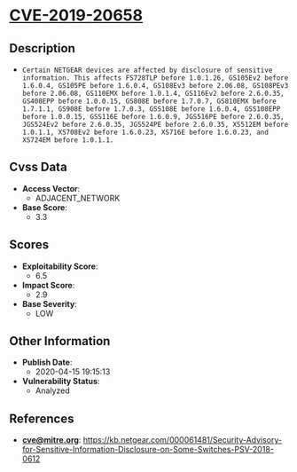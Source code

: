 
# [CVE-2019-20658](https://kb.netgear.com/000061481/Security-Advisory-for-Sensitive-Information-Disclosure-on-Some-Switches-PSV-2018-0612)

## Description

- `Certain NETGEAR devices are affected by disclosure of sensitive information. This affects FS728TLP before 1.0.1.26, GS105Ev2 before 1.6.0.4, GS105PE before 1.6.0.4, GS108Ev3 before 2.06.08, GS108PEv3 before 2.06.08, GS110EMX before 1.0.1.4, GS116Ev2 before 2.6.0.35, GS408EPP before 1.0.0.15, GS808E before 1.7.0.7, GS810EMX before 1.7.1.1, GS908E before 1.7.0.3, GSS108E before 1.6.0.4, GSS108EPP before 1.0.0.15, GSS116E before 1.6.0.9, JGS516PE before 2.6.0.35, JGS524Ev2 before 2.6.0.35, JGS524PE before 2.6.0.35, XS512EM before 1.0.1.1, XS708Ev2 before 1.6.0.23, XS716E before 1.6.0.23, and XS724EM before 1.0.1.1.`

## Cvss Data

- **Access Vector**:
  - ADJACENT_NETWORK
- **Base Score**:
  - 3.3

## Scores

- **Exploitability Score**:
  - 6.5
- **Impact Score**:
  - 2.9
- **Base Severity**:
  - LOW

## Other Information

- **Publish Date**:
  - 2020-04-15 19:15:13
- **Vulnerability Status**:
  - Analyzed

## References

- **cve@mitre.org**: https://kb.netgear.com/000061481/Security-Advisory-for-Sensitive-Information-Disclosure-on-Some-Switches-PSV-2018-0612

